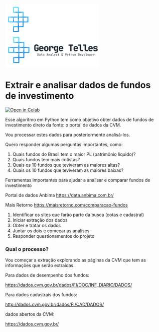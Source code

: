 <div>
  <img src="https://raw.githubusercontent.com/GeorgeTelles/georgetelles/f69531ec6b293b5148563588a764c010015d315e/logo_clara.png" alt="logo clara" width="300" style="display: inline-block; vertical-align: top; margin-right: 10px;">
  <img src="https://raw.githubusercontent.com/GeorgeTelles/georgetelles/f69531ec6b293b5148563588a764c010015d315e/logo_dark.png" alt="logo dark" width="300" style="display: inline-block; vertical-align: top;">
</div>


# **Extrair e analisar dados de fundos de investimento**

 [![Open in Colab](https://colab.research.google.com/assets/colab-badge.svg)](https://colab.research.google.com/github/GeorgeTelles/Extrair_analisar_fundos_investimento./blob/main/Extrair_e_analisar_fundos_de_investimento.ipynb)



Esse algoritmo em Python tem como objetivo obter dados de fundos de investimento direto da fonte: o portal de dados da CVM.

Vou processar estes dados para posteriormente analisá-los.

Quero responder algumas perguntas importantes, como:

1. Quais fundos do Brasil tem o maior PL (patrimônio líquido)?
2. Quais fundos tem mais cotistas?
3. Quais os 10 fundos que teviveram as maiores altas?
4. Quais os 10 fundos que teviveram as maiores baixas?

Ferramentas importantes para ajudar a analisar e comparar fundos de investimento

Portal de dados Anbima
https://data.anbima.com.br/

Mais Retorno
https://maisretorno.com/comparacao-fundos

1. Identificar os sites que farão parte da busca (cotas e cadastral)
2. Iniciar extração dos dados
3. Obter e tratar os dados
4. Juntar os dois e começar as análises
5. Responder questionamentos do projeto

### Qual o processo?

Vou começar a extração explorando as páginas da CVM que tem as informações que serão extraídas.

Para dados de desempenho dos fundos:

https://dados.cvm.gov.br/dados/FI/DOC/INF_DIARIO/DADOS/

Para dados cadastrais dos fundos:

http://dados.cvm.gov.br/dados/FI/CAD/DADOS/

dados abertos da CVM: 

https://dados.cvm.gov.br/
